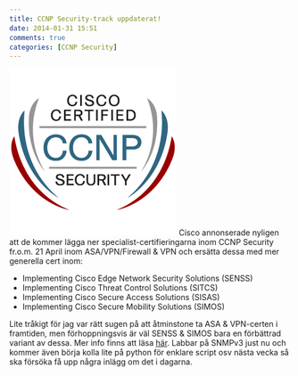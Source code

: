 ```yaml
---
title: CCNP Security-track uppdaterat!
date: 2014-01-31 15:51
comments: true
categories: [CCNP Security]
---
```

![CCNP_Security_zcc](/assets/images/2014/01/ccnp_security_zcc.jpg)
Cisco annonserade nyligen att de kommer lägga ner specialist-certifieringarna inom CCNP Security fr.o.m. 21 April inom ASA/VPN/Firewall & VPN och ersätta dessa med mer generella cert inom:

*   Implementing Cisco Edge Network Security Solutions (SENSS)
*   Implementing Cisco Threat Control Solutions (SITCS)
*   Implementing Cisco Secure Access Solutions (SISAS)
*   Implementing Cisco Secure Mobility Solutions (SIMOS)

Lite tråkigt för jag var rätt sugen på att åtminstone ta ASA & VPN-certen i framtiden, men förhoppningsvis är väl SENSS & SIMOS bara en förbättrad variant av dessa. Mer info finns att läsa [här](http://www.cisco.com/web/learning/certifications/professional/ccnp_security/launch_redesign.html). Labbar på SNMPv3 just nu och kommer även börja kolla lite på python för enklare script osv nästa vecka så ska försöka få upp några inlägg om det i dagarna.